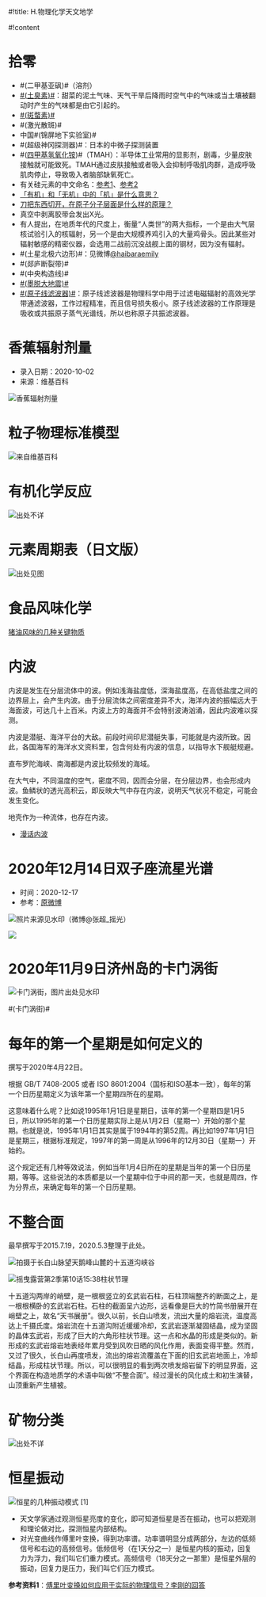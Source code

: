 #!title:    H.物理化学天文地学

#!content

# 拾零

- #(二甲基亚砜)#（溶剂）
- [#(土臭素)#](https://zh.wikipedia.org/wiki/%E5%9C%9F%E8%87%AD%E7%B4%A0)：甜菜的泥土气味、天气干旱后降雨时空气中的气味或当土壤被翻动时产生的气味都是由它引起的。
- [#(斑蝥素)#](https://en.wikipedia.org/wiki/Cantharidin)
- #(激光散斑)#
- 中国#(锦屏地下实验室)#
- #(超级神冈探测器)#：日本的中微子探测装置
- #([四甲基氢氧化铵](https://zh.wikipedia.org/wiki/%E5%9B%9B%E7%94%B2%E5%9F%BA%E6%B0%A2%E6%B0%A7%E5%8C%96%E9%93%B5))#（TMAH）：半导体工业常用的显影剂，剧毒，少量皮肤接触就可能致死。TMAH通过皮肤接触或者吸入会抑制呼吸肌肉群，造成呼吸肌肉停止，导致吸入者脑部缺氧死亡。
- 有关硅元素的中文命名：[参考1](https://zhuanlan.zhihu.com/p/22339684)、[参考2](https://www.zhihu.com/question/359213795/answer/929890090)
- [「有机」和「无机」中的「机」是什么意思？](https://www.zhihu.com/question/342054227/answer/818184123)
- [刀把东西切开，在原子分子层面是什么样的原理？](https://www.zhihu.com/question/356365349/answer/899983740)
- 真空中剥离胶带会发出X光。
- 有人提出，在地质年代的尺度上，衡量“人类世”的两大指标，一个是由大气层核试验引入的核辐射，另一个是由大规模养鸡引入的大量鸡骨头。因此某些对辐射敏感的精密仪器，会选用二战前沉没战舰上面的钢材，因为没有辐射。
- #(土星北极六边形)#：见微博[@haibaraemily](https://weibo.com/ttarticle/p/show?id=2309404284442452603432)
- #(郯庐断裂带)#
- #(中央构造线)#
- [#(墨脱大地震)#](http://www.cas.cn/zt/jzt/kxhyzt/2003ndygzhy/kkwc/200310/t20031015_2664311.shtml)
- [#(原子线滤波器)#](https://zh.wikipedia.org/wiki/%E5%8E%9F%E5%AD%90%E7%BA%BF%E6%BB%A4%E6%B3%A2%E5%99%A8)：原子线滤波器是物理科学中用于过滤电磁辐射的高效光学带通滤波器，工作过程精准，而且信号损失极小。原子线滤波器的工作原理是吸收或共振原子蒸气光谱线，所以也称原子共振滤波器。

# 香蕉辐射剂量

- 录入日期：2020-10-02
- 来源：维基百科

![香蕉辐射剂量](./image/H/香蕉辐射剂量.png)

# 粒子物理标准模型

![来自维基百科](./image/H/粒子物理标准模型.svg)

# 有机化学反应

![出处不详](./image/H/有机化学反应.gif)

# 元素周期表（日文版）

![出处见图](./image/H/元素周期表日文.png)

# 食品风味化学

[猪油风味的几种关键物质](https://www.zhihu.com/question/346248068/answer/958422098)

# 内波

内波是发生在分层流体中的波。例如浅海盐度低，深海盐度高，在高低盐度之间的边界层上，会产生内波。由于分层流体之间密度差异不大，海洋内波的振幅远大于海面波，可达几十上百米。内波上方的海面并不会特别波涛汹涌，因此内波难以探测。

内波是潜艇、海洋平台的大敌。前段时间印尼潜艇失事，可能就是内波所致。因此，各国海军的海洋水文资料里，包含何处有内波的信息，以指导水下舰艇规避。

直布罗陀海峡、南海都是内波比较频发的海域。

在大气中，不同温度的空气，密度不同，因而会分层，在分层边界，也会形成内波。鱼鳞状的透光高积云，即反映大气中存在内波，说明天气状况不稳定，可能会发生变化。

地壳作为一种流体，也存在内波。

- [漫话内波](http://blog.sciencenet.cn/blog-51667-497691.html)

# 2020年12月14日双子座流星光谱

- 时间：2020-12-17
- 参考：[原微博](https://weibo.com/1780687121/JynvHlXWo)

![照片来源见水印（微博@张超_摇光）](./image/H/双子座流星光谱-1.jpg)

![ ](./image/H/双子座流星光谱-2.jpg)

# 2020年11月9日济州岛的卡门涡街

![卡门涡街，图片出处见水印](./image/H/20201109-济州岛-卡门涡街.jpg)

#(卡门涡街)#

# 每年的第一个星期是如何定义的

撰写于2020年4月22日。

根据 GB/T 7408-2005 或者 ISO 8601:2004（国标和ISO基本一致），每年的第一个日历星期定义为该年第一个星期四所在的星期。

这意味着什么呢？比如说1995年1月1日是星期日，该年的第一个星期四是1月5日，所以1995年的第一个日历星期实际上是从1月2日（星期一）开始的那个星期。也就是说，1995年1月1日其实是属于1994年的第52周。再比如1997年1月1日是星期三，根据标准规定，1997年的第一周是从1996年的12月30日（星期一）开始的。

这个规定还有几种等效说法，例如当年1月4日所在的星期是当年的第一个日历星期，等等。这些说法的本质都是以一个星期中位于中间的那一天，也就是周四，作为分界点，来确定每年的第一个日历星期。

# 不整合面

最早撰写于2015.7.19，2020.5.3整理于此处。

![拍摄于长白山脉望天鹅峰山麓的十五道沟峡谷](./image/H/长白山天书展册.jpg)

![摇曳露营第2季第10话15:38柱状节理](./image/H/yurucamp-columnar-joint-structure.jpg)

十五道沟两岸的峭壁，是一根根竖立的玄武岩石柱，石柱顶端整齐的断面之上，是一根根横卧的玄武岩石柱。石柱的截面呈六边形，远看像是巨大的竹简书册展开在峭壁之上，故名“天书展册”。很久以前，长白山喷发，流出大量的熔岩流，温度高达上千摄氏度。熔岩流在十五道沟附近缓缓冷却，玄武岩逐渐凝固结晶，成为坚固的晶体玄武岩，形成了巨大的六角形柱状节理。这一点和水晶的形成是类似的。新形成的玄武岩熔岩地表经年累月受到风吹日晒的风化作用，表面变得平整。然而，又过了很久，长白山再度喷发，流出的熔岩流覆盖在下面的旧玄武岩地面上，冷却结晶，形成柱状节理。所以，可以很明显的看到两次喷发熔岩留下的明显界面，这个界面在构造地质学的术语中叫做“不整合面”。经过漫长的风化成土和初生演替，山顶重新产生植被。

# 矿物分类

![出处不详](./image/H/矿物分类.png)

# 恒星振动

![恒星的几种振动模式 \[1\]](./image/H/恒星振动模式.webp)

- 天文学家通过观测恒星亮度的变化，即可知道恒星是否在振动，也可以把观测和理论做对比，探测恒星内部结构。
- 对光变曲线作傅里叶变换，得到功率谱。功率谱明显分成两部分，左边的低频信号和右边的高频信号。低频信号（在1天分之一）是恒星内核的振动，回复力为浮力，我们叫它们重力模式。高频信号（18天分之一那里）是恒星外层的振动，回复力是压力，我们叫它们压力模式。

**参考资料1**：[傅里叶变换如何应用于实际的物理信号？李刚的回答](https://www.zhihu.com/question/23225011/answer/834268222)


